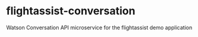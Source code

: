 # flightassist-conversation
Watson Conversation API microservice for the flightassist demo application

